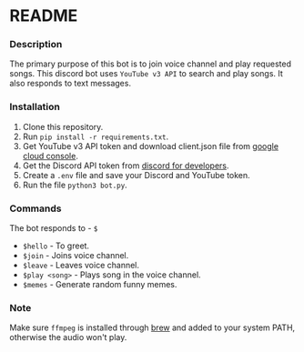 # README
### Description
The primary purpose of this bot is to join voice channel and play requested songs. This discord bot uses `YouTube v3 API` to search and play songs. It also responds to text messages.


### Installation
1. Clone this repository.
2. Run `pip install -r requirements.txt`.
3. Get YouTube v3 API token and download client.json file from [google cloud console](https://console.cloud.google.com/marketplace/product/google/youtube.googleapis.com?project=discord-bot-469723).
4. Get the Discord API token from [discord for developers](https://discord.com/developers/).
5. Create a `.env` file and save your Discord and YouTube token.
6. Run the file `python3 bot.py`.

### Commands
The bot responds to - `$`
- `$hello` - To greet.
- `$join` - Joins voice channel.
- `$leave` - Leaves voice channel.
- `$play <song>` - Plays song in the voice channel.
- `$memes` - Generate random funny memes.

### Note
Make sure `ffmpeg` is installed through [brew](https://brew.sh/) and added to your system PATH, otherwise the audio won't play.
